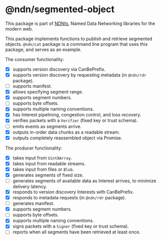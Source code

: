 # @ndn/segmented-object

This package is part of [NDNts](https://yoursunny.com/p/NDNts/), Named Data Networking libraries for the modern web.

This package implements functions to publish and retrieve segmented objects.
`@ndn/cat` package is a command line program that uses this package, and serves as an example.

The consumer functionality:

* [X] supports version discovery via CanBePrefix.
* [X] supports version discovery by requesting metadata (in `@ndn/rdr` package).
* [ ] supports manifest.
* [X] allows specifying segment range.
* [X] supports segment numbers.
* [ ] supports byte offsets.
* [X] supports multiple naming conventions.
* [X] has Interest pipelining, congestion control, and loss recovery.
* [X] verifies packets with a `Verifier` (fixed key or trust schema).
* [ ] emits events as segments arrive.
* [X] outputs in-order data chunks as a readable stream.
* [X] outputs completely reassembled object via Promise.

The producer functionality:

* [X] takes input from `Uint8Array`.
* [X] takes input from readable streams.
* [X] takes input from files or `Blob`.
* [X] generates segments of fixed size.
* [ ] generates segments of available data as Interest arrives, to minimize delivery latency.
* [X] responds to version discovery Interests with CanBePrefix.
* [X] responds to metadata requests (in `@ndn/rdr` package).
* [ ] generates manifest.
* [X] supports segment numbers.
* [ ] supports byte offsets.
* [X] supports multiple naming conventions.
* [X] signs packets with a `Signer` (fixed key or trust schema).
* [ ] reports when all segments have been retrieved at least once.
